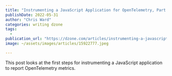 ```yaml
---
title: "Instrumenting a JavaScript Application for OpenTelemetry, Part 1- Setup"
publishDate: 2022-05-31
author: "Chris Ward"
categories: writing dzone
tags: 
  - 
publication_url: "https://dzone.com/articles/instrumenting-a-javascript-application-for-opentel"
image: ~/assets/images/articles/15922777.jpeg

---
```

This post looks at the first steps for instrumenting a JavaScript application to report OpenTelemetry metrics.